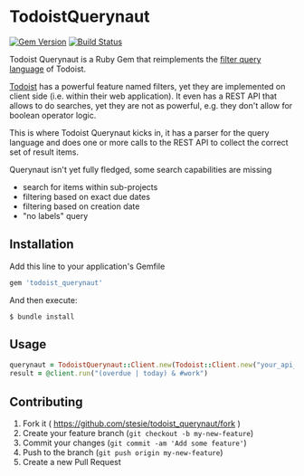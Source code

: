 # TodoistQuerynaut

[![Gem Version](https://badge.fury.io/rb/todoist_querynaut.svg)](https://badge.fury.io/rb/todoist_querynaut)
[![Build Status](https://travis-ci.org/stesie/todoist_querynaut.svg?branch=master)](https://travis-ci.org/stesie/todoist_querynaut)

Todoist Querynaut is a Ruby Gem that reimplements the [filter query language](https://support.todoist.com/hc/en-us/articles/205248842-Filters)
of Todoist.

[Todoist](https://todoist.com) has a powerful feature named filters,
yet they are implemented on client side (i.e. within their web application).
It even has a REST API that allows to do searches, yet they are not as powerful,
e.g. they don't allow for boolean operator logic.

This is where Todoist Querynaut kicks in, it has a parser for the query
language and does one or more calls to the REST API to collect the correct set
of result items.

Querynaut isn't yet fully fledged, some search capabilities are missing

* search for items within sub-projects
* filtering based on exact due dates
* filtering based on creation date
* "no labels" query

## Installation

Add this line to your application's Gemfile

```ruby
gem 'todoist_querynaut'
```

And then execute:

    $ bundle install

## Usage

```ruby
querynaut = TodoistQuerynaut::Client.new(Todoist::Client.new("your_api_token"))
result = @client.run("(overdue | today) & #work")
```

## Contributing

1. Fork it ( https://github.com/stesie/todoist_querynaut/fork )
2. Create your feature branch (`git checkout -b my-new-feature`)
3. Commit your changes (`git commit -am 'Add some feature'`)
4. Push to the branch (`git push origin my-new-feature`)
5. Create a new Pull Request
